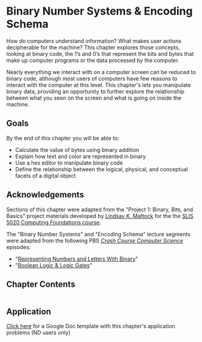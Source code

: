 # Binary Number Systems & Encoding Schema

How do computers understand information? What makes user actions decipherable for the machine? This chapter explores those concepts, looking at binary code, the 1’s and 0’s that represent the bits and bytes that make up computer programs or the data processed by the computer.

Nearly everything we interact with on a computer screen can be reduced to binary code, although most users of computers have few reasons to interact with the computer at this level. This chapter's lets you manipulate binary data, providing an opportunity to further explore the relationship between what you seen on the screen and what is going on inside the machine.

## <i class="fa-solid fa-medal" aria-hidden="true"></i> Goals

By the end of this chapter you will be able to:
-	Calculate the value of bytes using binary addition
-	Explain how text and color are represented in binary
-	Use a hex editor to manipulate binary code
-	Define the relationship between the logical, physical, and conceptual facets of a digital object

## <i class="fa-solid fa-hands-clapping" aria-hidden="true"></i> Acknowledgements

Sections of this chapter were adapted from the "Project 1: Binary, Bits, and Basics" project materials developed by [Lindsay K. Mattock](http://lindsaymattock.net/) for the the [SLIS 5020 Computing Foundations course](http://lindsaymattock.net/computingfoundations.html). 

The "Binary Number Systems" and "Encoding Schema" lecture segments were adapted from the following PBS *[Crash Course Computer Science](https://www.pbs.org/show/crash-course-computer-science/)* episodes:
- "[Representing Numbers and Letters With Binary](https://www.pbs.org/video/representing-numbers-and-letters-with-binary-crash-course-c-pgrlei/)"
- "[Boolean Logic & Logic Gates](https://www.pbs.org/video/boolean-logic-logic-gates-crash-course-computer-science-nobmpt/)"

## <i class="fa-solid fa-list-ol" aria-hidden="true"></i> Chapter Contents

```{tableofcontents}
```

## <i class="fa-solid fa-clipboard-question" aria-hidden="true"></i> Application

[Click here](https://docs.google.com/document/d/172KM0g9zsvhJeeWzvUszeqCxfJOWMulwetfx8hLCu9M/copy) for a Google Doc template with this chapter's application problems (ND users only)